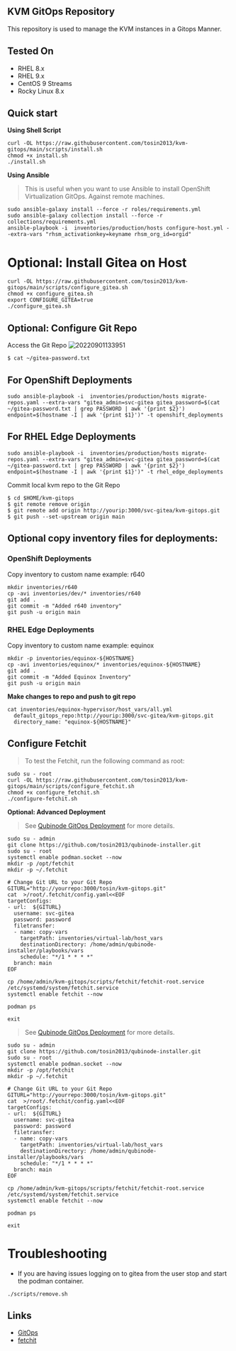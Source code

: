 KVM GitOps Repository
------------------------------------------
This repository is used to manage the KVM instances in a Gitops Manner. 

Tested On 
------------
* RHEL 8.x
* RHEL 9.x
* CentOS 9 Streams 
* Rocky Linux 8.x

Quick start
------------
**Using Shell Script**
```
curl -OL https://raw.githubusercontent.com/tosin2013/kvm-gitops/main/scripts/install.sh
chmod +x install.sh
./install.sh
```

**Using Ansible**
> This is useful when you want to use Ansible to install OpenShift Virtualization GitOps. Against remote machines.
```
sudo ansible-galaxy install --force -r roles/requirements.yml
sudo ansible-galaxy collection install --force -r collections/requirements.yml
ansible-playbook -i  inventories/production/hosts configure-host.yml --extra-vars "rhsm_activationkey=keyname rhsm_org_id=orgid"
```

# Optional: Install Gitea on Host
```
curl -OL https://raw.githubusercontent.com/tosin2013/kvm-gitops/main/scripts/configure_gitea.sh
chmod +x configure_gitea.sh
export CONFIGURE_GITEA=true
./configure_gitea.sh
```

## Optional: Configure Git Repo
Access the Git Repo
![20220901133951](https://i.imgur.com/YyW1EwK.png)
```
$ cat ~/gitea-password.txt
```

## For OpenShift Deployments
```
sudo ansible-playbook -i  inventories/production/hosts migrate-repos.yaml --extra-vars "gitea_admin=svc-gitea gitea_password=$(cat ~/gitea-password.txt | grep PASSWORD | awk '{print $2}') endpoint=$(hostname -I | awk '{print $1}')" -t openshift_deployments
```
    
## For  RHEL Edge Deployments
```
sudo ansible-playbook -i  inventories/production/hosts migrate-repos.yaml --extra-vars "gitea_admin=svc-gitea gitea_password=$(cat ~/gitea-password.txt | grep PASSWORD | awk '{print $2}') endpoint=$(hostname -I | awk '{print $1}')" -t rhel_edge_deployments
```

    
Commit local kvm repo to the Git Repo
```
$ cd $HOME/kvm-gitops
$ git remote remove origin
$ git remote add origin http://yourip:3000/svc-gitea/kvm-gitops.git
$ git push --set-upstream origin main
```
## Optional copy inventory files for deployments: 
### OpenShift Deployments
Copy inventory to custom name example: r640
```
mkdir inventories/r640
cp -avi inventories/dev/* inventories/r640
git add .
git commit -m "Added r640 inventory"
git push -u origin main
```

### RHEL Edge Deployments
Copy inventory to custom name example: equinox
```
mkdir -p inventories/equinox-${HOSTNAME}
cp -avi inventories/equinox/* inventories/equinox-${HOSTNAME}
git add .
git commit -m "Added Equinox Inventory"
git push -u origin main
```

**Make changes to repo and push to git repo**
```
cat inventories/equinox-hypervisor/host_vars/all.yml
  default_gitops_repo:http://yourip:3000/svc-gitea/kvm-gitops.git
  directory_name: "equinox-${HOSTNAME}"
```

## Configure Fetchit
> To test the Fetchit, run the following command as root:
```
sudo su - root
curl -OL https://raw.githubusercontent.com/tosin2013/kvm-gitops/main/scripts/configure_fetchit.sh
chmod +x configure_fetchit.sh
./configure-fetchit.sh
```
**Optional: Advanced Deployment**

> See [Qubinode GitOps Deployment](https://qubinode-installer.readthedocs.io/en/latest/gitops_deployment.html) for more details.
```
sudo su - admin 
git clone https://github.com/tosin2013/qubinode-installer.git
sudo su - root
systemctl enable podman.socket --now
mkdir -p /opt/fetchit
mkdir -p ~/.fetchit

# Change Git URL to your Git Repo
GITURL="http://yourrepo:3000/tosin/kvm-gitops.git"
cat  >/root/.fetchit/config.yaml<<EOF
targetConfigs:
- url:  ${GITURL}
  username: svc-gitea
  password: password
  filetransfer:
  - name: copy-vars
    targetPath: inventories/virtual-lab/host_vars
    destinationDirectory: /home/admin/qubinode-installer/playbooks/vars
    schedule: "*/1 * * * *"
  branch: main
EOF

cp /home/admin/kvm-gitops/scripts/fetchit/fetchit-root.service /etc/systemd/system/fetchit.service
systemctl enable fetchit --now

podman ps 

exit
```

> See [Qubinode GitOps Deployment](https://qubinode-installer.readthedocs.io/en/latest/gitops_deployment.html) for more details.
```
sudo su - admin 
git clone https://github.com/tosin2013/qubinode-installer.git
sudo su - root
systemctl enable podman.socket --now
mkdir -p /opt/fetchit
mkdir -p ~/.fetchit

# Change Git URL to your Git Repo
GITURL="http://yourrepo:3000/tosin/kvm-gitops.git"
cat  >/root/.fetchit/config.yaml<<EOF
targetConfigs:
- url:  ${GITURL}
  username: svc-gitea
  password: password
  filetransfer:
  - name: copy-vars
    targetPath: inventories/virtual-lab/host_vars
    destinationDirectory: /home/admin/qubinode-installer/playbooks/vars
    schedule: "*/1 * * * *"
  branch: main
EOF

cp /home/admin/kvm-gitops/scripts/fetchit/fetchit-root.service /etc/systemd/system/fetchit.service
systemctl enable fetchit --now

podman ps 

exit
```

# Troubleshooting
* If you are having issues logging on to gitea from the user stop and start the podman container.
```
./scripts/remove.sh
```

Links
------
* [GitOps](https://github.com/cablelabs/gitops)
* [fetchit](https://github.com/containers/fetchit)
